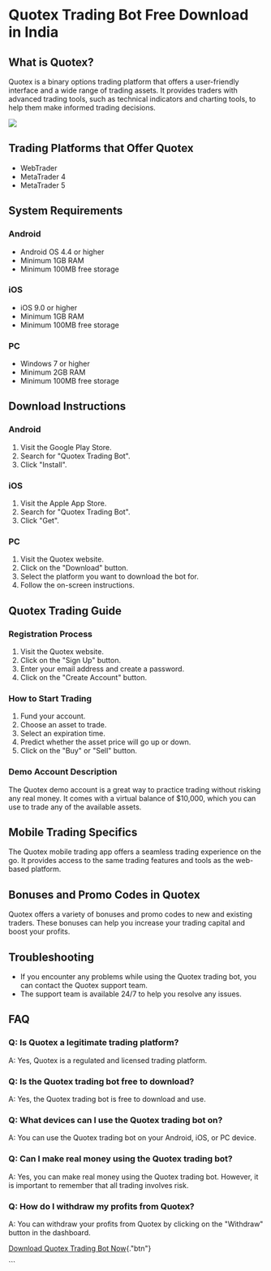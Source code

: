 # Quotex Trading Bot Free Download in India

## What is Quotex?

Quotex is a binary options trading platform that offers a user-friendly
interface and a wide range of trading assets. It provides traders with
advanced trading tools, such as technical indicators and charting tools,
to help them make informed trading decisions.

[![](https://static.quotex.io/files/1_en/300_250.jpg)](https://traff.sbs/brokerqxsignupf)

## Trading Platforms that Offer Quotex

-   WebTrader
-   MetaTrader 4
-   MetaTrader 5

## System Requirements

### Android

-   Android OS 4.4 or higher
-   Minimum 1GB RAM
-   Minimum 100MB free storage

### iOS

-   iOS 9.0 or higher
-   Minimum 1GB RAM
-   Minimum 100MB free storage

### PC

-   Windows 7 or higher
-   Minimum 2GB RAM
-   Minimum 100MB free storage

## Download Instructions

### Android

1.  Visit the Google Play Store.
2.  Search for "Quotex Trading Bot".
3.  Click "Install".

### iOS

1.  Visit the Apple App Store.
2.  Search for "Quotex Trading Bot".
3.  Click "Get".

### PC

1.  Visit the Quotex website.
2.  Click on the "Download" button.
3.  Select the platform you want to download the bot for.
4.  Follow the on-screen instructions.

## Quotex Trading Guide

### Registration Process

1.  Visit the Quotex website.
2.  Click on the "Sign Up" button.
3.  Enter your email address and create a password.
4.  Click on the "Create Account" button.

### How to Start Trading

1.  Fund your account.
2.  Choose an asset to trade.
3.  Select an expiration time.
4.  Predict whether the asset price will go up or down.
5.  Click on the "Buy" or "Sell" button.

### Demo Account Description

The Quotex demo account is a great way to practice trading without
risking any real money. It comes with a virtual balance of \$10,000,
which you can use to trade any of the available assets.

## Mobile Trading Specifics

The Quotex mobile trading app offers a seamless trading experience on
the go. It provides access to the same trading features and tools as the
web-based platform.

## Bonuses and Promo Codes in Quotex

Quotex offers a variety of bonuses and promo codes to new and existing
traders. These bonuses can help you increase your trading capital and
boost your profits.

## Troubleshooting

-   If you encounter any problems while using the Quotex trading bot,
    you can contact the Quotex support team.
-   The support team is available 24/7 to help you resolve any issues.

## FAQ

### Q: Is Quotex a legitimate trading platform?

A: Yes, Quotex is a regulated and licensed trading platform.

### Q: Is the Quotex trading bot free to download?

A: Yes, the Quotex trading bot is free to download and use.

### Q: What devices can I use the Quotex trading bot on?

A: You can use the Quotex trading bot on your Android, iOS, or PC
device.

### Q: Can I make real money using the Quotex trading bot?

A: Yes, you can make real money using the Quotex trading bot. However,
it is important to remember that all trading involves risk.

### Q: How do I withdraw my profits from Quotex?

A: You can withdraw your profits from Quotex by clicking on the
"Withdraw" button in the dashboard.

[Download Quotex Trading Bot
Now](\%22https://traff.sbs/quotexonelink\%22){."btn"}

\`\`\`

